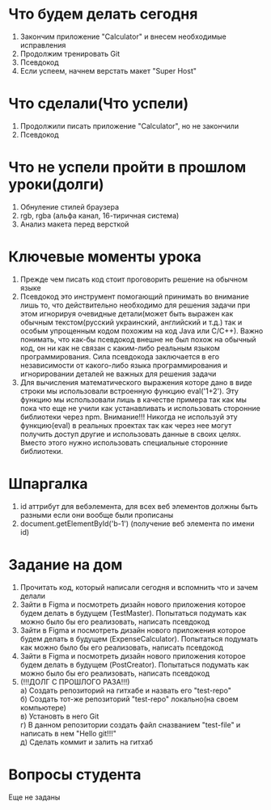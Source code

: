 # Что будем делать сегодня
1) Закончим приложение "Calculator" и внесем необходимые исправления
2) Продолжим тренировать Git
3) Псевдокод
4) Если успеем, начнем верстать макет "Super Host"

# Что сделали(Что успели)
1) Продолжили писать приложение "Calculator", но не закончили
2) Псевдокод

# Что не успели пройти в прошлом уроки(долги)
1) Обнуление стилей браузера
2) rgb, rgba (альфа канал, 16-тиричная система)
3) Анализ макета перед версткой

# Ключевые моменты урока
1) Прежде чем писать код стоит проговорить решение на обычном языке
2) Псевдокод это инструмент помогающий принимать во внимание лишь то, что действительно необходимо для решения задачи
при этом игнорируя очевидные детали(может быть выражен как обычным текстом(русский украинский, английский и т.д.) так и особым упрощенным кодом похожим на код Java или С/С++). Важно понимать, что как-бы псевдокод внешне не был похож на обычный код, он ни как не связан с каким-либо реальным языком программирования. Сила псевдокода заключается в его независимости от какого-либо языка программирования и игнорировании деталей не важных для решения задачи
3) Для вычисления математического выражения которе дано в виде строки мы использовали встроенную функцию eval('1+2'). Эту функцию мы использовали лишь в качестве примера так как мы пока что еще не учили как устанавливать и использовать сторонние библиотеки через npm. Внимание!!! Никогда не используй эту функцию(eval) в реальных проектах так как через нее могут получить доступ другие и использовать данные в своих целях. Вместо этого нужно использовать специальные сторонние библиотеки.

# Шпаргалка
1) id аттрибут для вебэлемента, для всех веб элементов должны быть разными если они вообще были прописаны
2) document.getElementById('b-1') (получение веб элемента по имени id)

# Задание на дом
1) Прочитать код, который написали сегодня и вспомнить что и зачем делали
2) Зайти в  Figma и посмотреть дизайн нового приложения которое будем делать в будущем (TestMaster). Попытаться подумать как можно было бы его реализовать, написать псевдокод
3) Зайти в  Figma и посмотреть дизайн нового приложения которое будем делать в будущем (ExpenseCalculator). Попытаться подумать как можно было бы его реализовать, написать псевдокод
4) Зайти в  Figma и посмотреть дизайн нового приложения которое будем делать в будущем (PostCreator). Попытаться подумать как можно было бы его реализовать, написать псевдокод
5) (!!!ДОЛГ С ПРОШЛОГО РАЗА!!!) <br/>
   а) Cоздать репозиторий на гитхабе и назвать его "test-repo"  <br/>
   б) Создать тот-же репозиторий "test-repo" локально(на своем компьютере) <br/>
   в) Установть в него Git <br/> 
   г) В данном репозитории создать файл сназванием "test-file" и написать в нем "Hello git!!!" <br/>
   д) Сделать коммит и залить на гитхаб <br/>

# Вопросы студента
Еще не заданы

